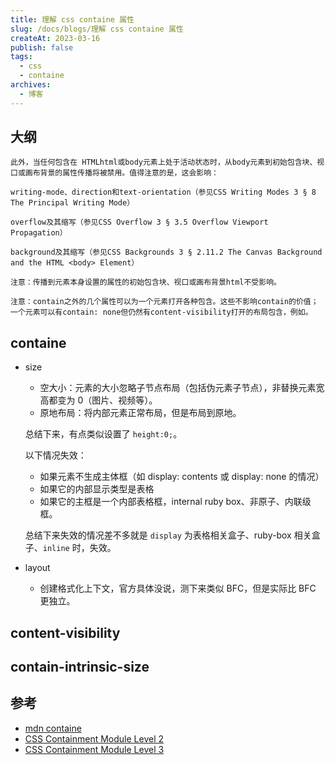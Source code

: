 ```yaml
---
title: 理解 css containe 属性
slug: /docs/blogs/理解 css containe 属性
createAt: 2023-03-16
publish: false
tags:
  - css
  - containe
archives:
  - 博客
---
```


## 大纲

```
此外，当任何包含在 HTMLhtml或body元素上处于活动状态时，从body元素到初始包含块、视口或画布背景的属性传播将被禁用。值得注意的是，这会影响：

writing-mode、direction和text-orientation（参见CSS Writing Modes 3 § 8 The Principal Writing Mode）

overflow及其缩写（参见CSS Overflow 3 § 3.5 Overflow Viewport Propagation）

background及其缩写（参见CSS Backgrounds 3 § 2.11.2 The Canvas Background and the HTML <body> Element）

注意：传播到元素本身设置的属性的初始包含块、视口或画布背景html不受影响。

注意：contain之外的几个属性可以为一个元素打开各种包含。这些不影响contain的价值；一个元素可以有contain: none但仍然有content-visibility打开的布局包含，例如。
```

## containe

- size

  - 空大小：元素的大小忽略子节点布局（包括伪元素子节点），非替换元素宽高都变为 0（图片、视频等）。
  - 原地布局：将内部元素正常布局，但是布局到原地。

  总结下来，有点类似设置了 `height:0;`。

  以下情况失效：

  - 如果元素不生成主体框（如 display: contents 或 display: none 的情况）
  - 如果它的内部显示类型是表格
  - 如果它的主框是一个内部表格框，internal ruby box、非原子、内联级框。

  总结下来失效的情况差不多就是 `display` 为表格相关盒子、ruby-box 相关盒子、`inline` 时，失效。

- layout

  - 创建格式化上下文，官方具体没说，测下来类似 BFC，但是实际比 BFC 更独立。

## content-visibility

## contain-intrinsic-size

## 参考

- [mdn containe][1]
- [CSS Containment Module Level 2][2]
- [CSS Containment Module Level 3][3]

[1]: https://developer.mozilla.org/en-US/docs/Web/CSS/contain
[2]: https://w3c.github.io/csswg-drafts/css-contain-2/
[3]: https://w3c.github.io/csswg-drafts/css-contain-3/#contain-property
